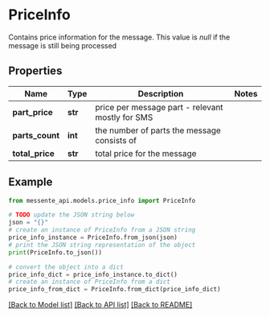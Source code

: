 # PriceInfo

Contains price information for the message. This value is *null* if the message is still being processed

## Properties

Name | Type | Description | Notes
------------ | ------------- | ------------- | -------------
**part_price** | **str** | price per message part - relevant mostly for SMS | 
**parts_count** | **int** | the number of parts the message consists of | 
**total_price** | **str** | total price for the message | 

## Example

```python
from messente_api.models.price_info import PriceInfo

# TODO update the JSON string below
json = "{}"
# create an instance of PriceInfo from a JSON string
price_info_instance = PriceInfo.from_json(json)
# print the JSON string representation of the object
print(PriceInfo.to_json())

# convert the object into a dict
price_info_dict = price_info_instance.to_dict()
# create an instance of PriceInfo from a dict
price_info_from_dict = PriceInfo.from_dict(price_info_dict)
```
[[Back to Model list]](../README.md#documentation-for-models) [[Back to API list]](../README.md#documentation-for-api-endpoints) [[Back to README]](../README.md)



